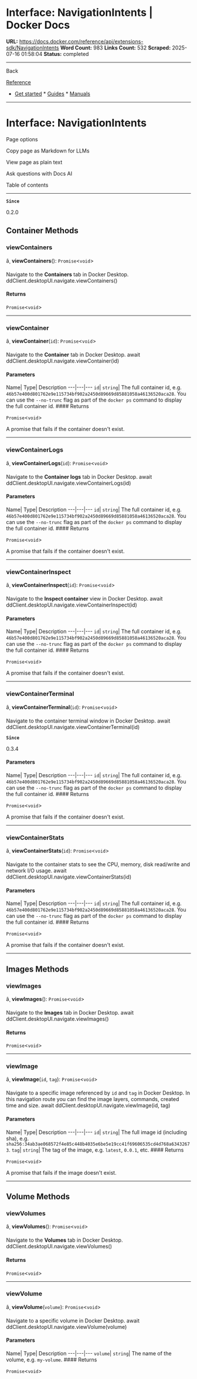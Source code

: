 # Interface: NavigationIntents | Docker Docs

**URL:** https://docs.docker.com/reference/api/extensions-sdk/NavigationIntents
**Word Count:** 983
**Links Count:** 532
**Scraped:** 2025-07-16 01:58:04
**Status:** completed

---

Back

[Reference](https://docs.docker.com/reference/)

  * [Get started](https://docs.docker.com/get-started/)   * [Guides](https://docs.docker.com/guides/)   * [Manuals](https://docs.docker.com/manuals/)

* * *

# Interface: NavigationIntents

Page options

Copy page as Markdown for LLMs

View page as plain text

Ask questions with Docs AI

Table of contents

* * *

**`Since`**

0.2.0

## Container Methods

### viewContainers

â¸ **viewContainers**\(\): `Promise`<`void`>

Navigate to the **Containers** tab in Docker Desktop.               ddClient.desktopUI.navigate.viewContainers()

#### Returns

`Promise`<`void`>

* * *

### viewContainer

â¸ **viewContainer**\(`id`\): `Promise`<`void`>

Navigate to the **Container** tab in Docker Desktop.               await ddClient.desktopUI.navigate.viewContainer(id)

#### Parameters

Name| Type| Description   ---|---|---   `id`| `string`| The full container id, e.g. `46b57e400d801762e9e115734bf902a2450d89669d85881058a46136520aca28`. You can use the `--no-trunc` flag as part of the `docker ps` command to display the full container id.      #### Returns

`Promise`<`void`>

A promise that fails if the container doesn't exist.

* * *

### viewContainerLogs

â¸ **viewContainerLogs**\(`id`\): `Promise`<`void`>

Navigate to the **Container logs** tab in Docker Desktop.               await ddClient.desktopUI.navigate.viewContainerLogs(id)

#### Parameters

Name| Type| Description   ---|---|---   `id`| `string`| The full container id, e.g. `46b57e400d801762e9e115734bf902a2450d89669d85881058a46136520aca28`. You can use the `--no-trunc` flag as part of the `docker ps` command to display the full container id.      #### Returns

`Promise`<`void`>

A promise that fails if the container doesn't exist.

* * *

### viewContainerInspect

â¸ **viewContainerInspect**\(`id`\): `Promise`<`void`>

Navigate to the **Inspect container** view in Docker Desktop.               await ddClient.desktopUI.navigate.viewContainerInspect(id)

#### Parameters

Name| Type| Description   ---|---|---   `id`| `string`| The full container id, e.g. `46b57e400d801762e9e115734bf902a2450d89669d85881058a46136520aca28`. You can use the `--no-trunc` flag as part of the `docker ps` command to display the full container id.      #### Returns

`Promise`<`void`>

A promise that fails if the container doesn't exist.

* * *

### viewContainerTerminal

â¸ **viewContainerTerminal**\(`id`\): `Promise`<`void`>

Navigate to the container terminal window in Docker Desktop.               await ddClient.desktopUI.navigate.viewContainerTerminal(id)

**`Since`**

0.3.4

#### Parameters

Name| Type| Description   ---|---|---   `id`| `string`| The full container id, e.g. `46b57e400d801762e9e115734bf902a2450d89669d85881058a46136520aca28`. You can use the `--no-trunc` flag as part of the `docker ps` command to display the full container id.      #### Returns

`Promise`<`void`>

A promise that fails if the container doesn't exist.

* * *

### viewContainerStats

â¸ **viewContainerStats**\(`id`\): `Promise`<`void`>

Navigate to the container stats to see the CPU, memory, disk read/write and network I/O usage.               await ddClient.desktopUI.navigate.viewContainerStats(id)

#### Parameters

Name| Type| Description   ---|---|---   `id`| `string`| The full container id, e.g. `46b57e400d801762e9e115734bf902a2450d89669d85881058a46136520aca28`. You can use the `--no-trunc` flag as part of the `docker ps` command to display the full container id.      #### Returns

`Promise`<`void`>

A promise that fails if the container doesn't exist.

* * *

## Images Methods

### viewImages

â¸ **viewImages**\(\): `Promise`<`void`>

Navigate to the **Images** tab in Docker Desktop.               await ddClient.desktopUI.navigate.viewImages()

#### Returns

`Promise`<`void`>

* * *

### viewImage

â¸ **viewImage**\(`id`, `tag`\): `Promise`<`void`>

Navigate to a specific image referenced by `id` and `tag` in Docker Desktop. In this navigation route you can find the image layers, commands, created time and size.               await ddClient.desktopUI.navigate.viewImage(id, tag)

#### Parameters

Name| Type| Description   ---|---|---   `id`| `string`| The full image id \(including sha\), e.g. `sha256:34ab3ae068572f4e85c448b4035e6be5e19cc41f69606535cd4d768a63432673`.   `tag`| `string`| The tag of the image, e.g. `latest`, `0.0.1`, etc.      #### Returns

`Promise`<`void`>

A promise that fails if the image doesn't exist.

* * *

## Volume Methods

### viewVolumes

â¸ **viewVolumes**\(\): `Promise`<`void`>

Navigate to the **Volumes** tab in Docker Desktop.               ddClient.desktopUI.navigate.viewVolumes()

#### Returns

`Promise`<`void`>

* * *

### viewVolume

â¸ **viewVolume**\(`volume`\): `Promise`<`void`>

Navigate to a specific volume in Docker Desktop.               await ddClient.desktopUI.navigate.viewVolume(volume)

#### Parameters

Name| Type| Description   ---|---|---   `volume`| `string`| The name of the volume, e.g. `my-volume`.      #### Returns

`Promise`<`void`>